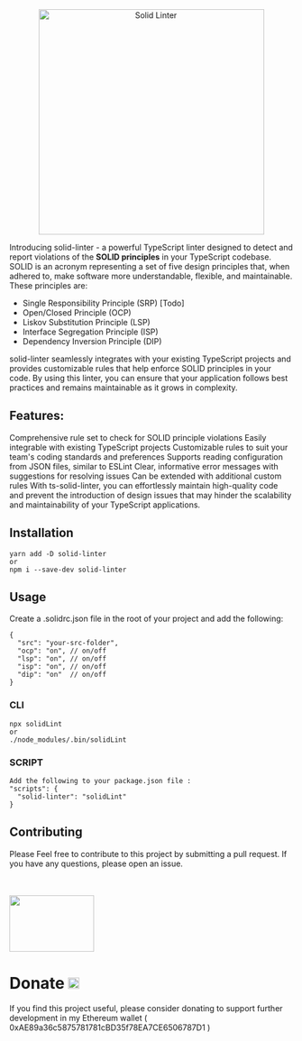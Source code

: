 <div align="center"><img src="https://res.cloudinary.com/dhgmytqop/image/upload/v1680367017/solid-linter_fuhl1b.png" alt="Solid Linter" title="Solid Linter" width="400" height="400" /></div>

Introducing solid-linter - a powerful TypeScript linter designed to detect and report violations of the __SOLID principles__ in your TypeScript codebase. SOLID is an acronym representing a set of five design principles that, when adhered to, make software more understandable, flexible, and maintainable. These principles are:

- Single Responsibility Principle (SRP) [Todo]
- Open/Closed Principle (OCP)
- Liskov Substitution Principle (LSP)
- Interface Segregation Principle (ISP)
- Dependency Inversion Principle (DIP)

solid-linter seamlessly integrates with your existing TypeScript projects and provides customizable rules that help enforce SOLID principles in your code. By using this linter, you can ensure that your application follows best practices and remains maintainable as it grows in complexity.

## Features:

Comprehensive rule set to check for SOLID principle violations
Easily integrable with existing TypeScript projects
Customizable rules to suit your team's coding standards and preferences
Supports reading configuration from JSON files, similar to ESLint
Clear, informative error messages with suggestions for resolving issues
Can be extended with additional custom rules
With ts-solid-linter, you can effortlessly maintain high-quality code and prevent the introduction of design issues that may hinder the scalability and maintainability of your TypeScript applications.

## Installation
```
yarn add -D solid-linter
or
npm i --save-dev solid-linter
```


## Usage

Create a .solidrc.json file in the root of your project and add the following:
```
{
  "src": "your-src-folder",
  "ocp": "on", // on/off
  "lsp": "on", // on/off
  "isp": "on", // on/off
  "dip": "on"  // on/off
}
```

### CLI

```
npx solidLint
or
./node_modules/.bin/solidLint
```

### SCRIPT

```
Add the following to your package.json file :
"scripts": {
  "solid-linter": "solidLint"
}
```

## Contributing

Please Feel free to contribute to this project by submitting a pull request. If you have any questions, please open an issue.

<br />
<br />

<img src="https://png.pngtree.com/png-vector/20191024/ourmid/pngtree-online-donation-icon-outline-style-png-image_1855475.jpg" height="100" width="150">

# Donate <img width="20" height="20" src="https://icons.iconarchive.com/icons/cjdowner/cryptocurrency-flat/512/Ethereum-ETH-icon.png">

If you find this project useful, please consider donating to support further development in my Ethereum wallet ( 0xAE89a36c5875781781cBD35f78EA7CE6506787D1 ) 


